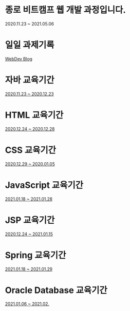 # 종로 비트캠프 웹 개발 과정입니다.

2020.11.23 ~ 2021.05.06

# 일일 과제기록
<a href = "https://roqhdehd502.github.io/">WebDev Blog</a>

# 자바 교육기간

<a href = "https://github.com/roqhdehd502/WebDev/tree/main/JavaWebDev">2020.11.23 ~ 2020.12.23</a>

# HTML 교육기간

<a href = "#">2020.12.24 ~ 2020.12.28</a>

# CSS 교육기간

<a href = "#">2020.12.29 ~ 2020.01.05</a>

# JavaScript 교육기간

<a href = "#">2021.01.18 ~ 2021.01.28</a>

# JSP 교육기간

<a href = "#">2020.12.24 ~ 2021.01.15</a>

# Spring 교육기간

<a href = "https://github.com/roqhdehd502/WebDev/tree/main/spring_11_MVCBoard">2021.01.18 ~ 2021.01.29</a>

# Oracle Database 교육기간

<a href = "https://github.com/roqhdehd502/WebDev/tree/main/DBWebDev">2021.01.06 ~ 2021.02.</a>

